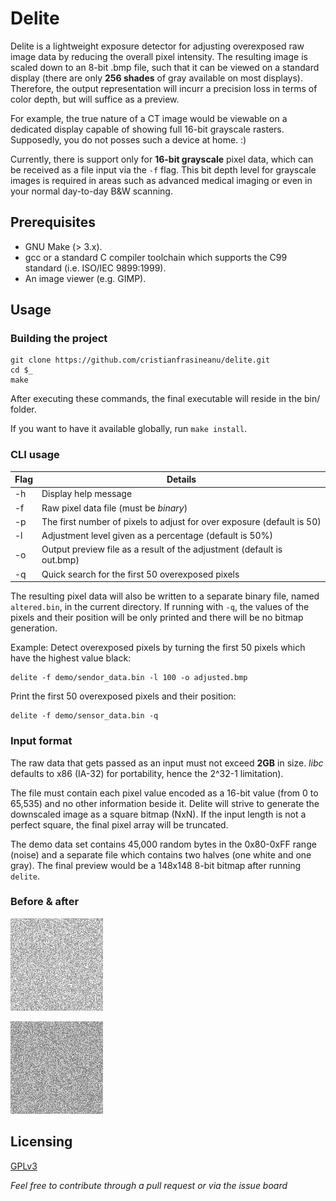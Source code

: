 # Delite

Delite is a lightweight exposure detector for adjusting overexposed raw image data by reducing the overall pixel intensity. The resulting image is scaled down to an 8-bit .bmp file, such that it can be viewed on a standard display (there are only **256 shades** of gray available on most displays). Therefore, the output representation will incurr a precision loss in terms of color depth, but will suffice as a preview.

For example, the true nature of a CT image would be viewable on a dedicated display capable of showing full 16-bit grayscale rasters. Supposedly, you do not posses such a device at home. :)

Currently, there is support only for **16-bit grayscale** pixel data, which can be received as a file input via the `-f` flag. This bit depth level for grayscale images is required in areas such as advanced medical imaging or even in your normal day-to-day B&W scanning.

## Prerequisites

- GNU Make (> 3.x).
- gcc or a standard C compiler toolchain which supports the C99 standard (i.e. ISO/IEC 9899:1999).
- An image viewer (e.g. GIMP).

## Usage

### Building the project

```shell
git clone https://github.com/cristianfrasineanu/delite.git
cd $_
make
```
After executing these commands, the final executable will reside in the bin/ folder.

If you want to have it available globally, run `make install`.

### CLI usage

Flag | Details
---- | ----
-h | Display help message
-f | Raw pixel data file (must be *binary*)
-p | The first number of pixels to adjust for over exposure (default is 50)
-l | Adjustment level given as a percentage (default is 50%)
-o | Output preview file as a result of the adjustment (default is out.bmp)
-q | Quick search for the first 50 overexposed pixels

The resulting pixel data will also be written to a separate binary file, named `altered.bin`, in the current directory. If running with `-q`, the values of the pixels and their position will be only printed and there will be no bitmap generation.

Example:
Detect overexposed pixels by turning the first 50 pixels which have the highest value black:

```shell
delite -f demo/sendor_data.bin -l 100 -o adjusted.bmp
```

Print the first 50 overexposed pixels and their position:

```shell
delite -f demo/sensor_data.bin -q
```

### Input format

The raw data that gets passed as an input must not exceed **2GB** in size. *libc* defaults to x86 (IA-32) for portability, hence the 2^32-1 limitation). 

The file must contain each pixel value encoded as a 16-bit value (from 0 to 65,535) and no other information beside it. Delite will strive to generate the downscaled image as a square bitmap (NxN). If the input length is not a perfect square, the final pixel array will be truncated.

The demo data set contains 45,000 random bytes in the 0x80-0xFF range (noise) and a separate file which contains two halves (one white and one gray). The final preview would be a 148x148 8-bit bitmap after running `delite`.

### Before & after

![before](demo/original.bmp)

![after](demo/dexposed.bmp)

## Licensing

[GPLv3](https://choosealicense.com/licenses/gpl-3.0/)

*Feel free to contribute through a pull request or via the issue board*